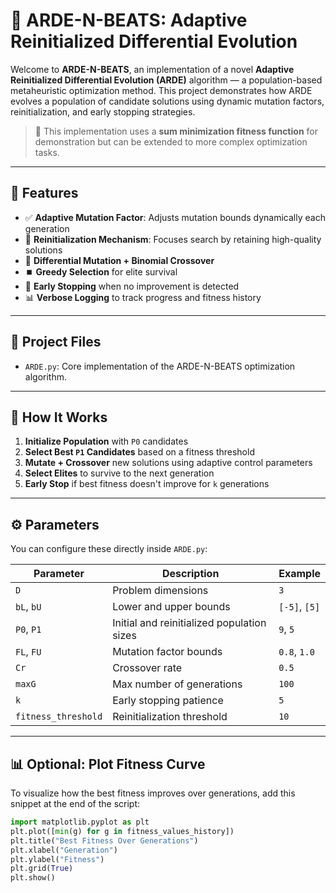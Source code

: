 # 🧠 ARDE-N-BEATS: Adaptive Reinitialized Differential Evolution

Welcome to **ARDE-N-BEATS**, an implementation of a novel **Adaptive Reinitialized Differential Evolution (ARDE)** algorithm — a population-based metaheuristic optimization method. This project demonstrates how ARDE evolves a population of candidate solutions using dynamic mutation factors, reinitialization, and early stopping strategies.

> 🔬 This implementation uses a **sum minimization fitness function** for demonstration but can be extended to more complex optimization tasks.

---

## 🚀 Features

- ✅ **Adaptive Mutation Factor**: Adjusts mutation bounds dynamically each generation  
- 🔁 **Reinitialization Mechanism**: Focuses search by retaining high-quality solutions  
- 🧬 **Differential Mutation + Binomial Crossover**  
- ⏹️ **Greedy Selection** for elite survival  
- 🛑 **Early Stopping** when no improvement is detected  
- 📊 **Verbose Logging** to track progress and fitness history  

---

## 📂 Project Files

- `ARDE.py`: Core implementation of the ARDE-N-BEATS optimization algorithm.

---

## 🧠 How It Works

1. **Initialize Population** with `P0` candidates  
2. **Select Best `P1` Candidates** based on a fitness threshold  
3. **Mutate + Crossover** new solutions using adaptive control parameters  
4. **Select Elites** to survive to the next generation  
5. **Early Stop** if best fitness doesn't improve for `k` generations  

---

## ⚙️ Parameters

You can configure these directly inside `ARDE.py`:

| Parameter            | Description                                  | Example |
|----------------------|----------------------------------------------|---------|
| `D`                  | Problem dimensions                           | `3`     |
| `bL`, `bU`           | Lower and upper bounds                       | `[-5]`, `[5]` |
| `P0`, `P1`           | Initial and reinitialized population sizes   | `9`, `5` |
| `FL`, `FU`           | Mutation factor bounds                       | `0.8`, `1.0` |
| `Cr`                 | Crossover rate                               | `0.5`   |
| `maxG`               | Max number of generations                    | `100`   |
| `k`                  | Early stopping patience                      | `5`     |
| `fitness_threshold`  | Reinitialization threshold                   | `10`    |

---

## 📊 Optional: Plot Fitness Curve

To visualize how the best fitness improves over generations, add this snippet at the end of the script:

```python
import matplotlib.pyplot as plt
plt.plot([min(g) for g in fitness_values_history])
plt.title("Best Fitness Over Generations")
plt.xlabel("Generation")
plt.ylabel("Fitness")
plt.grid(True)
plt.show()
